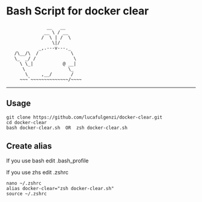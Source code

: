 # Bash Script for docker clear



                   __   __
                  __ \ / __
                 /  \ | /  \
                     \|/
                _,.---v---._
       /\__/\  /            \
       \_  _/ /              \
         \ \_|           @ __|
          \                \_
           \     ,__/       /
         ~~~`~~~~~~~~~~~~~~/~~~~
         
 ---
## Usage 
    git clone https://github.com/lucafulgenzi/docker-clear.git
    cd docker-clear
    bash docker-clear.sh  OR  zsh docker-clear.sh
    
## Create alias
If you use bash edit .bash_profile

If you use zhs edit .zshrc
    
    nano ~/.zshrc
    alias docker-clear="zsh docker-clear.sh"
    source ~/.zshrc
    

